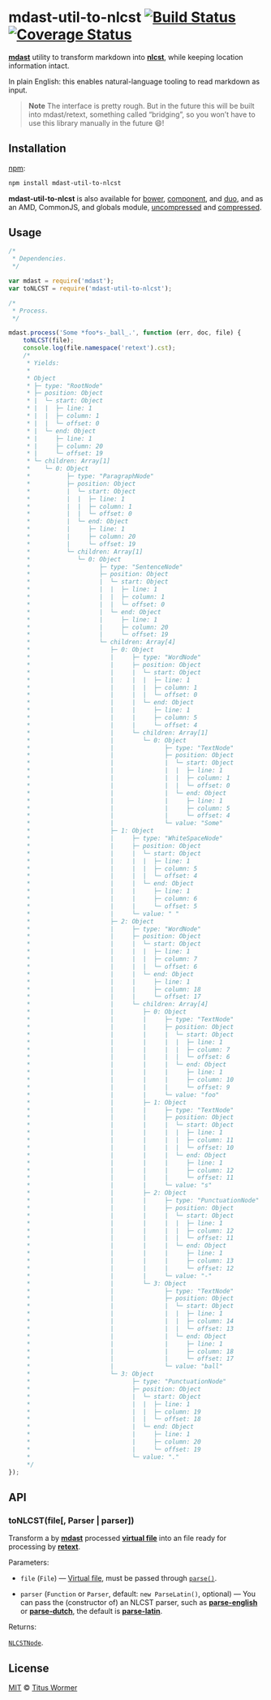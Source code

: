 # mdast-util-to-nlcst [![Build Status](https://img.shields.io/travis/wooorm/mdast-util-to-nlcst.svg)](https://travis-ci.org/wooorm/mdast-util-to-nlcst) [![Coverage Status](https://img.shields.io/codecov/c/github/wooorm/mdast-util-to-nlcst.svg)](https://codecov.io/github/wooorm/mdast-util-to-nlcst)

[**mdast**](https://github.com/wooorm/mdast) utility to transform markdown
into [**nlcst**](https://github.com/wooorm/nlcst), while keeping location
information intact.

In plain English: this enables natural-language tooling to read markdown as
input.

> **Note** The interface is pretty rough. But in the future this will be built
> into mdast/retext, something called “bridging”, so you won’t have to
> use this library manually in the future :smile:!

## Installation

[npm](https://docs.npmjs.com/cli/install):

```bash
npm install mdast-util-to-nlcst
```

**mdast-util-to-nlcst** is also available for [bower](http://bower.io/#install-packages),
[component](https://github.com/componentjs/component), and
[duo](http://duojs.org/#getting-started), and as an AMD, CommonJS, and globals
module, [uncompressed](mdast-util-to-nlcst.js) and
[compressed](mdast-util-to-nlcst.min.js).

## Usage

```js
/*
 * Dependencies.
 */

var mdast = require('mdast');
var toNLCST = require('mdast-util-to-nlcst');

/*
 * Process.
 */

mdast.process('Some *foo*s-_ball_.', function (err, doc, file) {
    toNLCST(file);
    console.log(file.namespace('retext').cst);
    /*
     * Yields:
     *
     * Object
     * ├─ type: "RootNode"
     * ├─ position: Object
     * |  └─ start: Object
     * |  |  ├─ line: 1
     * |  |  ├─ column: 1
     * |  |  └─ offset: 0
     * |  └─ end: Object
     * |     ├─ line: 1
     * |     ├─ column: 20
     * |     └─ offset: 19
     * └─ children: Array[1]
     *    └─ 0: Object
     *          ├─ type: "ParagraphNode"
     *          ├─ position: Object
     *          |  └─ start: Object
     *          |  |  ├─ line: 1
     *          |  |  ├─ column: 1
     *          |  |  └─ offset: 0
     *          |  └─ end: Object
     *          |     ├─ line: 1
     *          |     ├─ column: 20
     *          |     └─ offset: 19
     *          └─ children: Array[1]
     *             └─ 0: Object
     *                   ├─ type: "SentenceNode"
     *                   ├─ position: Object
     *                   |  └─ start: Object
     *                   |  |  ├─ line: 1
     *                   |  |  ├─ column: 1
     *                   |  |  └─ offset: 0
     *                   |  └─ end: Object
     *                   |     ├─ line: 1
     *                   |     ├─ column: 20
     *                   |     └─ offset: 19
     *                   └─ children: Array[4]
     *                      ├─ 0: Object
     *                      |     ├─ type: "WordNode"
     *                      |     ├─ position: Object
     *                      |     |  └─ start: Object
     *                      |     |  |  ├─ line: 1
     *                      |     |  |  ├─ column: 1
     *                      |     |  |  └─ offset: 0
     *                      |     |  └─ end: Object
     *                      |     |     ├─ line: 1
     *                      |     |     ├─ column: 5
     *                      |     |     └─ offset: 4
     *                      |     └─ children: Array[1]
     *                      |        └─ 0: Object
     *                      |              ├─ type: "TextNode"
     *                      |              ├─ position: Object
     *                      |              |  └─ start: Object
     *                      |              |  |  ├─ line: 1
     *                      |              |  |  ├─ column: 1
     *                      |              |  |  └─ offset: 0
     *                      |              |  └─ end: Object
     *                      |              |     ├─ line: 1
     *                      |              |     ├─ column: 5
     *                      |              |     └─ offset: 4
     *                      |              └─ value: "Some"
     *                      ├─ 1: Object
     *                      |     ├─ type: "WhiteSpaceNode"
     *                      |     ├─ position: Object
     *                      |     |  └─ start: Object
     *                      |     |  |  ├─ line: 1
     *                      |     |  |  ├─ column: 5
     *                      |     |  |  └─ offset: 4
     *                      |     |  └─ end: Object
     *                      |     |     ├─ line: 1
     *                      |     |     ├─ column: 6
     *                      |     |     └─ offset: 5
     *                      |     └─ value: " "
     *                      ├─ 2: Object
     *                      |     ├─ type: "WordNode"
     *                      |     ├─ position: Object
     *                      |     |  └─ start: Object
     *                      |     |  |  ├─ line: 1
     *                      |     |  |  ├─ column: 7
     *                      |     |  |  └─ offset: 6
     *                      |     |  └─ end: Object
     *                      |     |     ├─ line: 1
     *                      |     |     ├─ column: 18
     *                      |     |     └─ offset: 17
     *                      |     └─ children: Array[4]
     *                      |        ├─ 0: Object
     *                      |        |     ├─ type: "TextNode"
     *                      |        |     ├─ position: Object
     *                      |        |     |  └─ start: Object
     *                      |        |     |  |  ├─ line: 1
     *                      |        |     |  |  ├─ column: 7
     *                      |        |     |  |  └─ offset: 6
     *                      |        |     |  └─ end: Object
     *                      |        |     |     ├─ line: 1
     *                      |        |     |     ├─ column: 10
     *                      |        |     |     └─ offset: 9
     *                      |        |     └─ value: "foo"
     *                      |        ├─ 1: Object
     *                      |        |     ├─ type: "TextNode"
     *                      |        |     ├─ position: Object
     *                      |        |     |  └─ start: Object
     *                      |        |     |  |  ├─ line: 1
     *                      |        |     |  |  ├─ column: 11
     *                      |        |     |  |  └─ offset: 10
     *                      |        |     |  └─ end: Object
     *                      |        |     |     ├─ line: 1
     *                      |        |     |     ├─ column: 12
     *                      |        |     |     └─ offset: 11
     *                      |        |     └─ value: "s"
     *                      |        ├─ 2: Object
     *                      |        |     ├─ type: "PunctuationNode"
     *                      |        |     ├─ position: Object
     *                      |        |     |  └─ start: Object
     *                      |        |     |  |  ├─ line: 1
     *                      |        |     |  |  ├─ column: 12
     *                      |        |     |  |  └─ offset: 11
     *                      |        |     |  └─ end: Object
     *                      |        |     |     ├─ line: 1
     *                      |        |     |     ├─ column: 13
     *                      |        |     |     └─ offset: 12
     *                      |        |     └─ value: "-"
     *                      |        └─ 3: Object
     *                      |              ├─ type: "TextNode"
     *                      |              ├─ position: Object
     *                      |              |  └─ start: Object
     *                      |              |  |  ├─ line: 1
     *                      |              |  |  ├─ column: 14
     *                      |              |  |  └─ offset: 13
     *                      |              |  └─ end: Object
     *                      |              |     ├─ line: 1
     *                      |              |     ├─ column: 18
     *                      |              |     └─ offset: 17
     *                      |              └─ value: "ball"
     *                      └─ 3: Object
     *                            ├─ type: "PunctuationNode"
     *                            ├─ position: Object
     *                            |  └─ start: Object
     *                            |  |  ├─ line: 1
     *                            |  |  ├─ column: 19
     *                            |  |  └─ offset: 18
     *                            |  └─ end: Object
     *                            |     ├─ line: 1
     *                            |     ├─ column: 20
     *                            |     └─ offset: 19
     *                            └─ value: "."
     */
});
```

## API

### toNLCST(file\[, Parser | parser\])

Transform a by [**mdast**](https://github.com/wooorm/mdast) processed
[**virtual file**](https://github.com/wooorm/vfile) into an file ready
for processing by [**retext**](https://github.com/wooorm/retext).

Parameters:

*   `file` (`File`)
    — [Virtual file](https://github.com/wooorm/vfile), must be passed through
    [`parse()`](https://github.com/wooorm/mdast/blob/master/doc/mdast.3.md#mdastparsefile-options).

*   `parser` (`Function` or `Parser`, default: `new ParseLatin()`, optional)
    — You can pass the (constructor of) an NLCST parser, such as
    [**parse-english**](https://github.com/wooorm/parse-english) or
    [**parse-dutch**](https://github.com/wooorm/parse-dutch), the default is
    [**parse-latin**](https://github.com/wooorm/parse-latin).

Returns:

[`NLCSTNode`](https://github.com/wooorm/nlcst).

## License

[MIT](LICENSE) © [Titus Wormer](http://wooorm.com)
